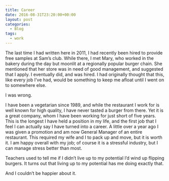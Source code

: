 ```yaml
---
title: Career
date: 2016-08-31T23:20:00+00:00
layout: post
categories:
  - Blog
tags:
  - work
---
```

The last time I had written here in 2011, I had recently been hired to provide free samples at Sam&#8217;s club. While there, I met Mary, who worked in the bakery during the day but moonlit at a regionally popular burger chain. She mentioned that her store was in need of good management, and suggested that I apply. I eventually did, and was hired. I had originally thought that this, like every job I&#8217;ve had, would be something to keep me afloat until I went on to somewhere else.

I was wrong.

I have been a vegetarian since 1989, and while the restaurant I work for is well known for high quality, I have never tasted a burger from there. Yet it is a great company, whom I have been working for just short of five years. This is the longest I have held a position in my life, and the first job that I feel I can actually say I have turned into a career. A little over a year ago I was given a promotion and am now General Manager of an entire restaurant. This required my wife and I to pack up and move, but it is worth it. I am happy overall with my job; of course it is a stressful industry, but I can manage stress better than most.

Teachers used to tell me if I didn&#8217;t live up to my potential I&#8217;d wind up flipping burgers. It turns out that living up to my potential has me doing exactly that.

And I couldn&#8217;t be happier about it.